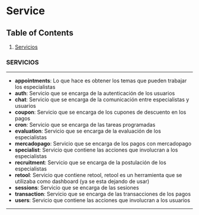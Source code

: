 # Service

## Table of Contents

1. [Servicios](#servicios)

### SERVICIOS

---

- **appointments**: Lo que hace es obtener los temas que pueden trabajar los especialistas
- **auth**: Servicio que se encarga de la autenticación de los usuarios
- **chat**: Servicio que se encarga de la comunicación entre especialistas y usuarios
- **coupon**: Servicio que se encarga de los cupones de descuento en los pagos
- **cron**: Servicio que se encarga de las tareas programadas
- **evaluation**: Servicio que se encarga de la evaluación de los especialistas
- **mercadopago**: Servicio que se encarga de los pagos con mercadopago
- **specialist**: Servicio que contiene las acciones que involucran a los especialistas
- **recruitment**: Servicio que se encarga de la postulación de los especialistas
- **retool**: Servicio que contiene retool, retool es un herramienta que se utilizaba como dashboard (ya se esta dejando de usar)
- **sessions**: Servicio que se encarga de las sesiones
- **transaction**: Servicio que se encarga de las transacciones de los pagos
- **users**: Servicio que contiene las acciones que involucran a los usuarios

---
